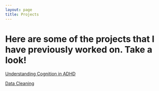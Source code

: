 ```yaml
---
layout: page
title: Projects
---
```


# Here are some of the projects that I have previously worked on. Take a look!

[Understanding Cognition in ADHD](https://github.com/CogNewLAB/ADHD_200)

[Data Cleaning](Cest_MEP_analysis.Rmd)
